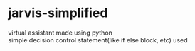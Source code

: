# jarvis-simplified
virtual assistant made using python<br />
simple decision control statement(like if else block, etc) used

